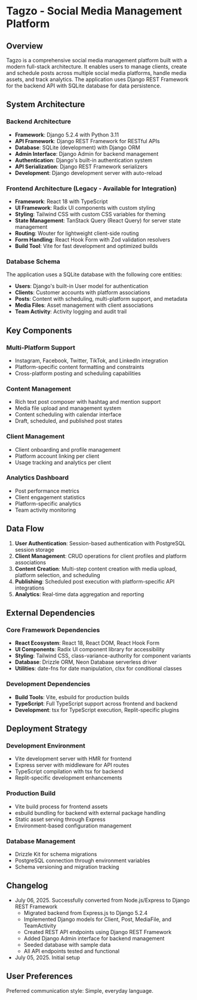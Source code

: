 # Tagzo - Social Media Management Platform

## Overview

Tagzo is a comprehensive social media management platform built with a modern full-stack architecture. It enables users to manage clients, create and schedule posts across multiple social media platforms, handle media assets, and track analytics. The application uses Django REST Framework for the backend API with SQLite database for data persistence.

## System Architecture

### Backend Architecture
- **Framework**: Django 5.2.4 with Python 3.11
- **API Framework**: Django REST Framework for RESTful APIs
- **Database**: SQLite (development) with Django ORM
- **Admin Interface**: Django Admin for backend management
- **Authentication**: Django's built-in authentication system
- **API Serialization**: Django REST Framework serializers
- **Development**: Django development server with auto-reload

### Frontend Architecture (Legacy - Available for Integration)
- **Framework**: React 18 with TypeScript
- **UI Framework**: Radix UI components with custom styling
- **Styling**: Tailwind CSS with custom CSS variables for theming
- **State Management**: TanStack Query (React Query) for server state management
- **Routing**: Wouter for lightweight client-side routing
- **Form Handling**: React Hook Form with Zod validation resolvers
- **Build Tool**: Vite for fast development and optimized builds

### Database Schema
The application uses a SQLite database with the following core entities:
- **Users**: Django's built-in User model for authentication
- **Clients**: Customer accounts with platform associations
- **Posts**: Content with scheduling, multi-platform support, and metadata
- **Media Files**: Asset management with client associations
- **Team Activity**: Activity logging and audit trail

## Key Components

### Multi-Platform Support
- Instagram, Facebook, Twitter, TikTok, and LinkedIn integration
- Platform-specific content formatting and constraints
- Cross-platform posting and scheduling capabilities

### Content Management
- Rich text post composer with hashtag and mention support
- Media file upload and management system
- Content scheduling with calendar interface
- Draft, scheduled, and published post states

### Client Management
- Client onboarding and profile management
- Platform account linking per client
- Usage tracking and analytics per client

### Analytics Dashboard
- Post performance metrics
- Client engagement statistics
- Platform-specific analytics
- Team activity monitoring

## Data Flow

1. **User Authentication**: Session-based authentication with PostgreSQL session storage
2. **Client Management**: CRUD operations for client profiles and platform associations
3. **Content Creation**: Multi-step content creation with media upload, platform selection, and scheduling
4. **Publishing**: Scheduled post execution with platform-specific API integrations
5. **Analytics**: Real-time data aggregation and reporting

## External Dependencies

### Core Framework Dependencies
- **React Ecosystem**: React 18, React DOM, React Hook Form
- **UI Components**: Radix UI component library for accessibility
- **Styling**: Tailwind CSS, class-variance-authority for component variants
- **Database**: Drizzle ORM, Neon Database serverless driver
- **Utilities**: date-fns for date manipulation, clsx for conditional classes

### Development Dependencies
- **Build Tools**: Vite, esbuild for production builds
- **TypeScript**: Full TypeScript support across frontend and backend
- **Development**: tsx for TypeScript execution, Replit-specific plugins

## Deployment Strategy

### Development Environment
- Vite development server with HMR for frontend
- Express server with middleware for API routes
- TypeScript compilation with tsx for backend
- Replit-specific development enhancements

### Production Build
- Vite build process for frontend assets
- esbuild bundling for backend with external package handling
- Static asset serving through Express
- Environment-based configuration management

### Database Management
- Drizzle Kit for schema migrations
- PostgreSQL connection through environment variables
- Schema versioning and migration tracking

## Changelog

- July 06, 2025. Successfully converted from Node.js/Express to Django REST Framework
  - Migrated backend from Express.js to Django 5.2.4
  - Implemented Django models for Client, Post, MediaFile, and TeamActivity
  - Created REST API endpoints using Django REST Framework
  - Added Django Admin interface for backend management
  - Seeded database with sample data
  - All API endpoints tested and functional
- July 05, 2025. Initial setup

## User Preferences

Preferred communication style: Simple, everyday language.